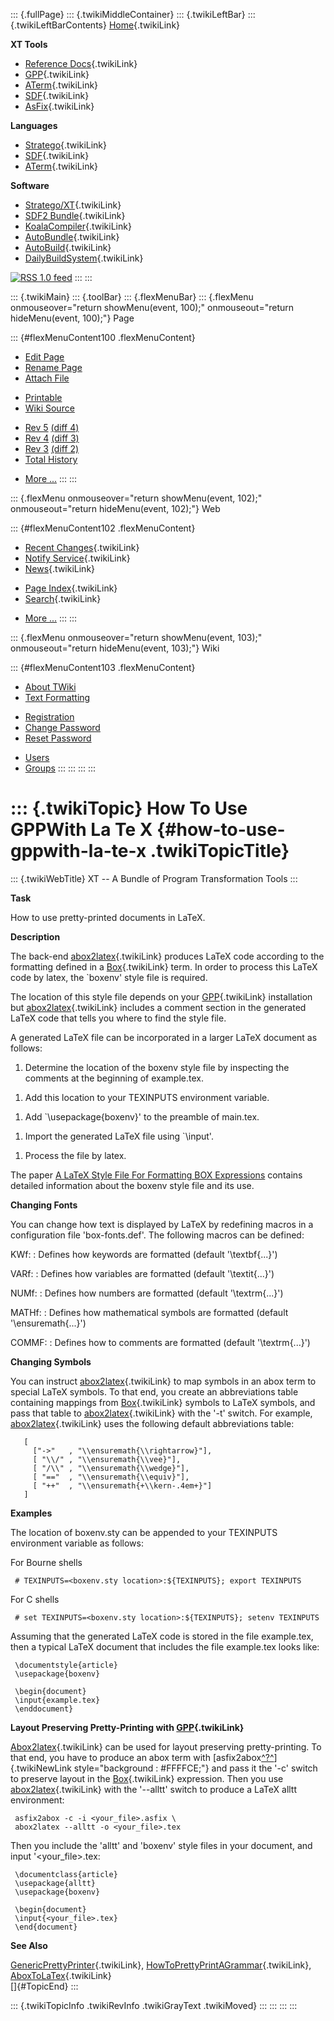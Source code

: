 ::: {.fullPage}
::: {.twikiMiddleContainer}
::: {.twikiLeftBar}
::: {.twikiLeftBarContents}
[Home](WebHome){.twikiLink}

**XT Tools**

-   [Reference Docs](ToolReference){.twikiLink}
-   [GPP](GenericPrettyPrinter){.twikiLink}
-   [ATerm](ATermTools){.twikiLink}
-   [SDF](SdfTools){.twikiLink}
-   [AsFix](AsFixTools){.twikiLink}

**Languages**

-   [Stratego](../Stratego/WebHome){.twikiLink}
-   [SDF](../Sdf/WebHome){.twikiLink}
-   [ATerm](ATermFormat){.twikiLink}

**Software**

-   [Stratego/XT](../Stratego/StrategoDownload){.twikiLink}
-   [SDF2 Bundle](../Sdf/SdfBundle){.twikiLink}
-   [KoalaCompiler](KoalaCompiler){.twikiLink}
-   [AutoBundle](AutoBundle){.twikiLink}
-   [AutoBuild](AutoBuild){.twikiLink}
-   [DailyBuildSystem](DailyBuildSystem){.twikiLink}

[![](http://www.program-transformation.org/twiki/pub/rss.gif "RSS 1.0 feed")](http://www.program-transformation.org/twiki/bin/view/Tools/WebRss?skin=rss)
:::
:::

::: {.twikiMain}
::: {.toolBar}
::: {.flexMenuBar}
::: {.flexMenu onmouseover="return showMenu(event, 100);" onmouseout="return hideMenu(event, 100);"}
Page

::: {#flexMenuContent100 .flexMenuContent}
-   [Edit
    Page](http://www.program-transformation.org/edit/Tools/HowToUseGPPWithLaTeX?t=1536826733)
-   [Rename
    Page](http://www.program-transformation.org/rename/Tools/HowToUseGPPWithLaTeX)
-   [Attach
    File](http://www.program-transformation.org/attach/Tools/HowToUseGPPWithLaTeX)

<!-- -->

-   [Printable](http://www.program-transformation.org/view/Tools/HowToUseGPPWithLaTeX?skin=print.pattern)
-   [Wiki
    Source](http://www.program-transformation.org/view/Tools/HowToUseGPPWithLaTeX?skin=text&raw=on&contenttype=text/plain)

<!-- -->

-   [Rev
    5](http://www.program-transformation.org/view/Tools/HowToUseGPPWithLaTeX?rev=1.5)
    [(diff 4)](http://www.program-transformation.org/rdiff/Tools/HowToUseGPPWithLaTeX?rev1=1.5&rev2=1.4)
-   [Rev
    4](http://www.program-transformation.org/view/Tools/HowToUseGPPWithLaTeX?rev=1.4)
    [(diff 3)](http://www.program-transformation.org/rdiff/Tools/HowToUseGPPWithLaTeX?rev1=1.4&rev2=1.3)
-   [Rev
    3](http://www.program-transformation.org/view/Tools/HowToUseGPPWithLaTeX?rev=1.3)
    [(diff 2)](http://www.program-transformation.org/rdiff/Tools/HowToUseGPPWithLaTeX?rev1=1.3&rev2=1.2)
-   [Total
    History](http://www.program-transformation.org/rdiff/Tools/HowToUseGPPWithLaTeX)

<!-- -->

-   [More
    \...](http://www.program-transformation.org/oops/Tools/HowToUseGPPWithLaTeX?template=oopsmore&param1=1.5&param2=1.5)
:::
:::

::: {.flexMenu onmouseover="return showMenu(event, 102);" onmouseout="return hideMenu(event, 102);"}
Web

::: {#flexMenuContent102 .flexMenuContent}
-   [Recent Changes](WebChanges){.twikiLink}
-   [Notify Service](WebNotify){.twikiLink}
-   [News](WebNews){.twikiLink}

<!-- -->

-   [Page Index](WebIndex){.twikiLink}
-   [Search](WebSearch){.twikiLink}

<!-- -->

-   [More
    \...](http://www.program-transformation.org/oops/Tools/HowToUseGPPWithLaTeX?template=oopsmore&param1=1.5&param2=1.5)
:::
:::

::: {.flexMenu onmouseover="return showMenu(event, 103);" onmouseout="return hideMenu(event, 103);"}
Wiki

::: {#flexMenuContent103 .flexMenuContent}
-   [About
    TWiki](http://www.program-transformation.org/view/TWiki/WebHome)
-   [Text
    Formatting](http://www.program-transformation.org/view/TWiki/TextFormattingRules)

<!-- -->

-   [Registration](http://www.program-transformation.org/view/TWiki/TWikiRegistration)
-   [Change
    Password](http://www.program-transformation.org/view/TWiki/ChangePassword)
-   [Reset
    Password](http://www.program-transformation.org/view/TWiki/ResetPassword)

<!-- -->

-   [Users](http://www.program-transformation.org/view/Main/TWikiUsers)
-   [Groups](http://www.program-transformation.org/view/Main/TWikiGroups)
:::
:::
:::
:::

::: {.twikiTopic}
How To Use GPPWith La Te X {#how-to-use-gppwith-la-te-x .twikiTopicTitle}
==========================

::: {.twikiWebTitle}
XT \-- A Bundle of Program Transformation Tools
:::

**Task**

How to use pretty-printed documents in LaTeX.

**Description**

The back-end [abox2latex](AboxToLaTex){.twikiLink} produces LaTeX code
according to the formatting defined in a [Box](BoxLanguage){.twikiLink}
term. In order to process this LaTeX code by latex, the \`boxenv\' style
file is required.

The location of this style file depends on your [GPP](GPP){.twikiLink}
installation but [abox2latex](AboxToLaTex){.twikiLink} includes a
comment section in the generated LaTeX code that tells you where to find
the style file.

A generated LaTeX file can be incorporated in a larger LaTeX document as
follows:

1.  Determine the location of the boxenv style file by inspecting the
    comments at the beginning of example.tex.

<!-- -->

1.  Add this location to your TEXINPUTS environment variable.

<!-- -->

1.  Add \`\\usepackage{boxenv}\' to the preamble of main.tex.

<!-- -->

1.  Import the generated LaTeX file using \`\\input\'.

<!-- -->

1.  Process the file by latex.

The paper [A LaTeX Style File For Formatting BOX
Expressions](http://www.cs.uu.nl/groups/ST/twiki/bin/view/Merijn/PaperALaTeXStyleFileForFormattingBOXExpressions)
contains detailed information about the boxenv style file and its use.

**Changing Fonts**

You can change how text is displayed by LaTeX by redefining macros in a
configuration file \'box-fonts.def\'. The following macros can be
defined:

 KWf:
:   Defines how keywords are formatted (default \'\\textbf{\...}\')

 VARf:
:   Defines how variables are formatted (default \'\\textit{\...}\')

 NUMf:
:   Defines how numbers are formatted (default \'\\textrm{\...}\')

 MATHf:
:   Defines how mathematical symbols are formatted (default
    \'\\ensuremath{\...}\')

 COMMF:
:   Defines how to comments are formatted (default \'\\textrm{\...}\')

**Changing Symbols**

You can instruct [abox2latex](AboxToLaTex){.twikiLink} to map symbols in
an abox term to special LaTeX symbols. To that end, you create an
abbreviations table containing mappings from
[Box](BoxLanguage){.twikiLink} symbols to LaTeX symbols, and pass that
table to [abox2latex](AboxToLaTex){.twikiLink} with the \'-t\' switch.
For example, [abox2latex](AboxToLaTex){.twikiLink} uses the following
default abbreviations table:

       [
         ["->"   , "\\ensuremath{\\rightarrow}"],
         [ "\\/" , "\\ensuremath{\\vee}"],
         [ "/\\" , "\\ensuremath{\\wedge}"],
         [ "=="  , "\\ensuremath{\\equiv}"],
         [ "++"  , "\\ensuremath{+\\kern-.4em+}"]
       ]

**Examples**

The location of boxenv.sty can be appended to your TEXINPUTS environment
variable as follows:

For Bourne shells

     # TEXINPUTS=<boxenv.sty location>:${TEXINPUTS}; export TEXINPUTS

For C shells

     # set TEXINPUTS=<boxenv.sty location>:${TEXINPUTS}; setenv TEXINPUTS

Assuming that the generated LaTeX code is stored in the file
example.tex, then a typical LaTeX document that includes the file
example.tex looks like:

     \documentstyle{article}
     \usepackage{boxenv}
     
     \begin{document}
     \input{example.tex}
     \enddocument}

**Layout Preserving Pretty-Printing with [GPP](GPP){.twikiLink}**

[Abox2latex](AboxToLaTex){.twikiLink} can be used for layout preserving
pretty-printing. To that end, you have to produce an abox term with
[asfix2abox[^?^](http://www.program-transformation.org/edit/Tools/AsFix2Abox?topicparent=Tools.HowToUseGPPWithLaTeX)]{.twikiNewLink
style="background : #FFFFCE;"} and pass it the \'-c\' switch to preserve
layout in the [Box](BoxLanguage){.twikiLink} expression. Then you use
[abox2latex](AboxToLaTex){.twikiLink} with the \'\--alltt\' switch to
produce a LaTeX alltt environment:

     asfix2abox -c -i <your_file>.asfix \
     abox2latex --alltt -o <your_file>.tex

Then you include the \'alltt\' and \'boxenv\' style files in your
document, and input \'\<your\_file\>.tex:

     \documentclass{article}
     \usepackage{alltt}
     \usepackage{boxenv}

     \begin{document}
     \input{<your_file>.tex}
     \end{document}

**See Also**

[GenericPrettyPrinter](GenericPrettyPrinter){.twikiLink},
[HowToPrettyPrintAGrammar](HowToPrettyPrintAGrammar){.twikiLink},
[AboxToLaTex](AboxToLaTex){.twikiLink}\
[]{#TopicEnd}
:::

::: {.twikiTopicInfo .twikiRevInfo .twikiGrayText .twikiMoved}
:::
:::
:::
:::
